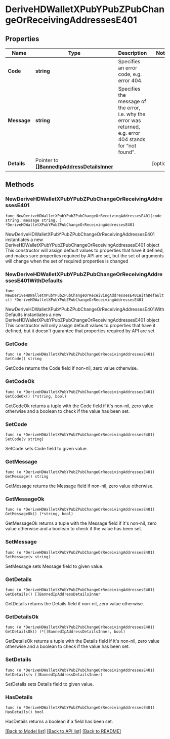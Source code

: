 # DeriveHDWalletXPubYPubZPubChangeOrReceivingAddressesE401

## Properties

Name | Type | Description | Notes
------------ | ------------- | ------------- | -------------
**Code** | **string** | Specifies an error code, e.g. error 404. | 
**Message** | **string** | Specifies the message of the error, i.e. why the error was returned, e.g. error 404 stands for “not found”. | 
**Details** | Pointer to [**[]BannedIpAddressDetailsInner**](BannedIpAddressDetailsInner.md) |  | [optional] 

## Methods

### NewDeriveHDWalletXPubYPubZPubChangeOrReceivingAddressesE401

`func NewDeriveHDWalletXPubYPubZPubChangeOrReceivingAddressesE401(code string, message string, ) *DeriveHDWalletXPubYPubZPubChangeOrReceivingAddressesE401`

NewDeriveHDWalletXPubYPubZPubChangeOrReceivingAddressesE401 instantiates a new DeriveHDWalletXPubYPubZPubChangeOrReceivingAddressesE401 object
This constructor will assign default values to properties that have it defined,
and makes sure properties required by API are set, but the set of arguments
will change when the set of required properties is changed

### NewDeriveHDWalletXPubYPubZPubChangeOrReceivingAddressesE401WithDefaults

`func NewDeriveHDWalletXPubYPubZPubChangeOrReceivingAddressesE401WithDefaults() *DeriveHDWalletXPubYPubZPubChangeOrReceivingAddressesE401`

NewDeriveHDWalletXPubYPubZPubChangeOrReceivingAddressesE401WithDefaults instantiates a new DeriveHDWalletXPubYPubZPubChangeOrReceivingAddressesE401 object
This constructor will only assign default values to properties that have it defined,
but it doesn't guarantee that properties required by API are set

### GetCode

`func (o *DeriveHDWalletXPubYPubZPubChangeOrReceivingAddressesE401) GetCode() string`

GetCode returns the Code field if non-nil, zero value otherwise.

### GetCodeOk

`func (o *DeriveHDWalletXPubYPubZPubChangeOrReceivingAddressesE401) GetCodeOk() (*string, bool)`

GetCodeOk returns a tuple with the Code field if it's non-nil, zero value otherwise
and a boolean to check if the value has been set.

### SetCode

`func (o *DeriveHDWalletXPubYPubZPubChangeOrReceivingAddressesE401) SetCode(v string)`

SetCode sets Code field to given value.


### GetMessage

`func (o *DeriveHDWalletXPubYPubZPubChangeOrReceivingAddressesE401) GetMessage() string`

GetMessage returns the Message field if non-nil, zero value otherwise.

### GetMessageOk

`func (o *DeriveHDWalletXPubYPubZPubChangeOrReceivingAddressesE401) GetMessageOk() (*string, bool)`

GetMessageOk returns a tuple with the Message field if it's non-nil, zero value otherwise
and a boolean to check if the value has been set.

### SetMessage

`func (o *DeriveHDWalletXPubYPubZPubChangeOrReceivingAddressesE401) SetMessage(v string)`

SetMessage sets Message field to given value.


### GetDetails

`func (o *DeriveHDWalletXPubYPubZPubChangeOrReceivingAddressesE401) GetDetails() []BannedIpAddressDetailsInner`

GetDetails returns the Details field if non-nil, zero value otherwise.

### GetDetailsOk

`func (o *DeriveHDWalletXPubYPubZPubChangeOrReceivingAddressesE401) GetDetailsOk() (*[]BannedIpAddressDetailsInner, bool)`

GetDetailsOk returns a tuple with the Details field if it's non-nil, zero value otherwise
and a boolean to check if the value has been set.

### SetDetails

`func (o *DeriveHDWalletXPubYPubZPubChangeOrReceivingAddressesE401) SetDetails(v []BannedIpAddressDetailsInner)`

SetDetails sets Details field to given value.

### HasDetails

`func (o *DeriveHDWalletXPubYPubZPubChangeOrReceivingAddressesE401) HasDetails() bool`

HasDetails returns a boolean if a field has been set.


[[Back to Model list]](../README.md#documentation-for-models) [[Back to API list]](../README.md#documentation-for-api-endpoints) [[Back to README]](../README.md)


